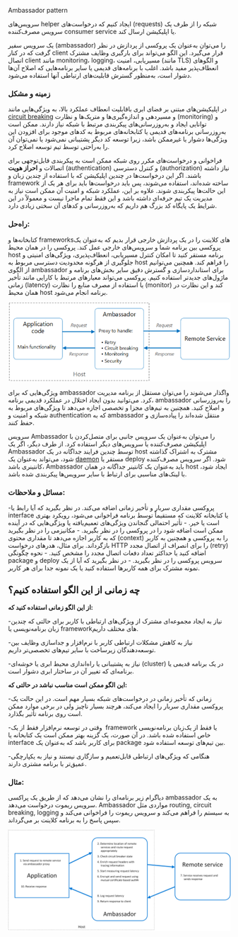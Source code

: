   

‏Ambassador pattern

سرویس‌های helper ایجاد کنیم که درخواست‌های (requests) شبکه را از طرف یک سرویس مصرف‌کننده consumer service یا اپلیکیشن ارسال کند.

یک سرویس سفیر (ambassador) را می‌توان به‌عنوان یک پروکسی از پردازش در نظر گرفت که در کنار client قرار می‌گیرد. این الگو می‌تواند برای بارگیری وظایف مشترک اتصال client مانند monitoring، logging، مسیریابی، امنیت (مانند TLS) و الگوهای انعطاف‌پذیر مفید باشد. اغلب با برنامه‌های قدیمی یا سایر برنامه‌هایی که اصلاح آن‌ها دشوار است، به‌منظور گسترش قابلیت‌های ارتباطی آنها استفاده می‌شود.

### **زمینه و مشکل**

 
در اپلیکیشن‌های مبتنی بر فضای ابری باقابلیت انعطاف عملکرد بالا، به ویژگی‌هایی مانند
 [circuit breaking](obsidian://open?vault=cloud_softwares&file=docs%2FCircuit%20Breaker%20pattern)
و مسیردهی و اندازه‌گیری‌ها و متریک‌ها و نظارت (monitoring) و توانایی ایجاد و به‌روزرسانی‌های پیکربندی مرتبط با شبکه نیاز دارند. ممکن است به‌روزرسانی برنامه‌های قدیمی یا کتابخانه‌های مربوط به کدهای موجود برای افزودن این ویژگی‌ها دشوار یا غیرممکن باشد، زیرا توسعه کد دیگر پشتیبانی نمی‌شود یا نمی‌توان آن را به‌راحتی توسط تیم توسعه اصلاح کرد.

فراخوانی و درخواست‌های مکرر روی شبکه ممکن است به پیکربندی قابل‌توجهی برای اتصالات و **احراز هویت** (authentication) و کنترل دسترسی (authorization) نیاز داشته باشند. اگر این درخواست‌ها در چندین اپلیکیشن که با استفاده از چندین زبان و framework ساخته شده‌اند، استفاده می‌شوند، پس باید درخواست‌ها باید برای هر یک از این حالت‌ها پیکربندی شوند. علاوه بر این، عملکرد شبکه و امنیت آن ممکن است نیاز به مدیریت یک تیم حرفه‌ای داشته باشد و این فقط تمام ماجرا نیست و معمولاً در این شرایط یک پایگاه کد بزرگ هم داریم که به‌روزرسانی و کدهای آن سختی زیادی دارد.

### راه‌حل: 

کتابخانه‌ها و frameworksهای کلاینت را در یک پردازش خارجی قرار بدیم که به‌عنوان یک پروکسی بین برنامه شما و سرویس‌های خارجی عمل کند. پروکسی را در همان محیط host برنامه مستقر کنید تا امکان کنترل مسیریابی، انعطاف‌پذیری، ویژگی‌های امنیتی و جلوگیری از هرگونه محدودیت دسترسی مربوط به host را فراهم کند. همچنین می‌توانیم از الگوی ambassador برای استانداردسازی و گسترش دقیق سایر بخش‌های برنامه و ماژول‌های جدیدتر استفاده کنیم. پروکسی می‌تواند معیارهای مرتبط با کارایی مانند تأخیر زمانی (latency) یا استفاده از مصرف منابع را نظارت (monitor) کند و این نظارت در همان محیط host برنامه انجام می‌شود.

![ambassador](../assets/design_implementation/ambassador.png)

ویژگی‌هایی که برای ambassador واگذار می‌شوند را می‌توان مستقل از برنامه مدیریت کرد. می‌توانید بدون ایجاد اختلال در عملکرد قدیمی برنامه، ambassador را به‌روزرسانی و اصلاح کنید. همچنین به تیم‌های مجزا و تخصصی اجازه می‌دهد تا ویژگی‌های مربوط به شبکه و امنیت و  authentication که به ambassador منتقل شده‌اند را پیاده‌سازی و حفظ کنند.

سرویس Ambassador را می‌توان به‌عنوان یک سرویس جانبی برای متصل‌کردن با اپلیکیشن مصرف‌کننده یا سرویس‌های دیگر استفاده کرد. از طرف دیگر، اگر یک Ambassador توسط چندین فرایند جداگانه در یک host مشترک به اشتراک گذاشته شود، می‌تواند به‌عنوان یک [daemon](https://en.wikipedia.org/wiki/Daemon_(computing)) مستقر یا deploy شود. اگر سرویس مصرف‌کننده کانتینری باشد، Ambassador باید به‌عنوان یک کانتینر جداگانه در همان host ایجاد شود، با لینک‌های مناسبی برای ارتباط با سایر سرویس‌ها پیکربندی شده باشد.

### مسائل و ملاحظات:

-‏ پروکسی مقداری سربار و تأخیر زمانی اضافه می‌کند. در نظر بگیرید که آیا رابط یا interface یا کتابخانه کلاینت که مستقیماً توسط برنامه فراخوانی می‌شود، رویکرد بهتری است یا خیر.
-‏ تأثیر احتمالی گنجاندن ویژگی‌های تعمیم‌یافته یا ویژگی‌هایی که در آینده ممکن است اضافه شود را در پروکسی را در نظر بگیرید.
-‏ مکانیزمی را در نظر بگیرید که به کاربر اجازه می‌دهد تا مقداری محتوی (context) را به پروکسی و همچنین به کاربر بازگرداند. برای مثال، هدرهای درخواست HTTP را برای انصراف از اتصال مجدد (retry) اضافه کنید یا حداکثر تعداد دفعات اتصال مجدد را مشخص کنید.
-‏ نحوه چگونگی package و deploy سرویس پروکسی را در نظر بگیرید.
-‏ در نظر بگیرید که آیا از یک نمونه مشترک برای همه کاربرها استفاده کنید یا یک نمونه جدا برای هر کاربر.

## **چه زمانی از این الگو استفاده کنیم؟**

**از این الگو زمانی استفاده کنید که:**

-‏ نیاز به ایجاد مجموعه‌ای مشترک از ویژگی‌های ارتباطی با کاربر برای حالتی که چندین زبان برنامه‌نویسی یا frameworkهای مختلف داریم.

-‏ نیاز به کاهش مشکلات ارتباطی کاربر با نرم‌افزار و جداسازی وظایف بین توسعه‌دهندگان زیرساخت با سایر تیم‌های تخصصی‌تر داریم.

-‏ نیاز به پشتیبانی یا راه‌اندازی محیط ابری یا خوشه‌ای(cluster) در یک برنامه قدیمی یا برنامه‌ای که تغییر آن در ساختار ابری دشوار است.

**این الگو ممکن است مناسب نباشد در حالتی که:**

-‏ زمانی که تأخیر زمانی در درخواست‌های شبکه بسیار مهم است. در این حالت یک پروکسی مقداری سربار را ایجاد می‌کند، هرچند بسیار ناچیز ولی در برخی موارد ممکن است روی برنامه تأثیر بگذارد.

-‏ وقتی در توسعه نرم‌افزار فقط از یک framework یا فقط از یک‌زبان برنامه‌نویسی خاص استفاده شده باشد. در آن صورت، یک گزینه بهتر ممکن است یک کتابخانه یا interface برای کاربر باشد که به‌عنوان یک package بین تیم‌های توسعه استفاده شود.

-‏ هنگامی که ویژگی‌های ارتباطی قابل‌تعمیم و سازگاری نیستند و نیاز به یکپارچگی عمیق‌تر با برنامه مشتری دارند.

### **مثال:**

دیاگرام زیر برنامه‌ای را نشان می‌دهد که از طریق یک پراکسی ambassador به یک سرویس ریموت درخواست می‌دهد. Ambassador مواردی مثل routing, circuit breaking, logging به سیستم را فراهم می‌کند و سرویس ریموت را فراخوانی می‌کند و سپس پاسخ را به برنامه کلاینت بر می‌گرداند.

![ambassador-example](../assets/design_implementation/ambassador-example.png)
